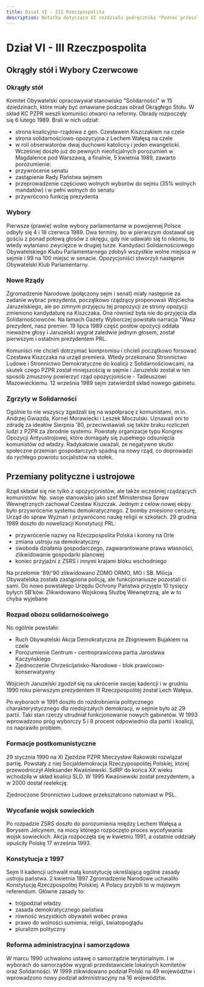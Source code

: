 ```yaml
---
title: Dział VI - III Rzeczpospolita
description: Notatka dotycząca VI rozdziału podręcznika "Poznać przeszłość 4" wydawnictwa Nowej Ery.
---
```

# Dział VI - III Rzeczpospolita
## Okrągły stół i Wybory Czerwcowe
### Okrągły stół
Komitet Obywatelski opracowywał stanowisko "Solidarności" w 15 dziedzinach, które miały być omawiane podczas obrad Okrągłego Stołu. W skład KC PZPR weszli komuniści otwarci na reformy. Obrady rozpoczęły się 6 lutego 1989. Brali w nich udział:
- strona koalicyjno-rządowa z gen. Czesławem Kiszczakiem na czele
- strona solidarnościowo-opozycyjna z Lechem Wałęsą na czele
- w roli obserwatorów dwaj duchowni katoliccy i jeden ewangelicki.
Wcześniej doszło już do pewnych nieoficjalnych porozumień w Magdalence pod Warszawą, a finalnie, 5 kwietnia 1989, zawarto porozumienie:
- przywrócenie senatu
- zastąpienie Rady Państwa sejmem
- przeprowadzenie częściowo wolnych wyborów do sejmu (35% wolnych mandatów) i w pełni wolnych do senatu
- przywrócono funkcję prezydenta
### Wybory
Pierwsze (prawie) wolne wybory parlamentarne w powojennej Polsce odbyły się 4 i 18 czerwca 1989. Dwa terminy, bo w pierwszym dostawał się gościu z ponad połową głosów z okręgu, gdy nie udawało się to nikomu, to wtedy wyłaniano zwycięzce w drugiej turze. Kandydaci Solidarnościowego Obywatelskiego Klubu Parlamentarnego zdobyli wszystkie wolne miejsca w sejmie i 99 na 100 miejsc w senacie. Opozycjoniści stworzyli następnie Obywatelski Klub Parlamentarny.
### Nowe Rządy
Zgromadzenie Narodowe (połączony sejm i senat) miały następnie za zadanie wybrać prezydenta, początkowo rządzący proponowali Wojciecha Jaruzelskiego, ale po zimnym przyjęciu tej propozycji ze strony opozycji zmieniono kandydaturę na Kiszczaka. Ona również była nie do przyjęcia dla Solidarnościowców. Na łamach Gazety Wyborczej powstała narracja "Wasz prezydent, nasz premier. 19 lipca 1989 część posłów opozycji oddała nieważne głosy i Jaruzelski wygrał zaledwie jednym głosem, został pierwszym i ostatnim prezydentem PRL. 

Komuniści nie chcieli dotrzymać kompromisu i chcieli początkowo forsować Czesława Kiszczaka na urząd premiera. Wtedy przekonano Stronnictwo Ludowe i Stronnictwo Demokratyczne do koalicji z Solidarnościowcami, na skutek czego PZPR został mniejszością w sejmie i Jaruzelski został w ten sposób zmuszony powierzyć rząd opozycjoniście - Tadeuszowi Mazowieckiemu. 12 września 1989 sejm zatwierdził skład nowego gabinetu.
### Zgrzyty w Solidarności
Ogólnie to nie wszyscy zgadzali się na współpracę z komunistami, m.in. Andrzej Gwiazda, Kornel Morawiecki i Leszek Moczulski. Uznawali oni to zdradę za ideałów Sierpnia '80, przeciwstawiali się także braku rozliczeń ludzi z PZPR za zbrodnie systemu. Powstały organizacje typu Kongres Opozycji Antyustrojowej, które domagały się zupełnego odsunięcia komunistów od władzy. Radykałowie uważali, że negatywne skutki społeczne przemian gospodarczych spadną na nowy rząd, co doprowadzi do rychłego powrotu socjalistów na stołek.
## Przemiany polityczne i ustrojowe
Rząd składał się nie tylko z opozycjonistów, ale także wcześniej rządzących komunistów. Np. swoje stanowisko jako szef Ministerstwa Spraw Wewnętrznych zachował Czesław Kiszczak. Jednym z celów nowej ekipy było przywrócenie systemu demokratycznego. Z bomby zniesiono cenzurę, Urząd do spraw Wyznań i przywrócono naukę religii w szkołach. 29 grudnia 1989 doszło do nowelizacji Konstytucji PRL:
- przywrócenie nazwy na Rzeczpospolita Polska i korony na Orle
- zmiana ustroju na demokratyczny
- swoboda działania gospodarczego, zagwarantowane prawa własności, zlikwidowanie gospodarki planowej
- koniec przyjaźni z ZSRS i innymi krajami bloku wschodniego

Na przełomie '89/'90 zlikwidowano ZOMO ORMO, MO i SB. Milicja Obywatelska została zastąpiona policją, ale funkcjonariusze pozostali ci sami. Do nowo powstałego Urzędu Ochrony Państwa przyjęto 10 tysięcy byłych SB'ków. Zlikwidowano Wojskową Służbę Wewnętrzną, ale w to chyba wyjebane
### Rozpad obozu solidarnoścoiwego
No ogólnie powstało:
- Ruch Obywatelski Akcja Demokratyczna ze Zbigniewem Bujakiem na czele
- Porozumienie Centrum - centroprawicowa partia Jarosława Kaczyńskiego
- Zjednoczenie Chrześcijańsko-Narodowe - blok prawicowo-konserwatywny

Wojciech Jaruzelski zgodził się na ukrócenie swojej kadencji i w grudniu 1990 roku pierwszym prezydentem III Rzeczpospolitej został Lech Wałęsa. 

Po wyborach w 1991 doszło do rozdrobnienia politycznego charakterystycznego dla niedojrzałych demokracji, w sejmie było aż 29 partii. Taki stan rzeczy utrudniał funkcjonowanie nowych gabinetów. W 1993 wprowadzono próg wyborczy 5 i 8 procent odpowiednio dla partii i koalicji, co naprawiło problem.
### Formacje postkomunistyczne
29 stycznia 1990 na XI Zjeździe PZPR Mieczysław Rakowski rozwiązał partię. Powstały z niej Socjaldemokracja Rzeczypospolitej Polskiej, której przewodniczył Aleksander Kwaśniewski. SdRP do końca XX wieku wchodziła w skład koalicji SLD. W 1995 Kwaśniewski został prezydentem, a w 2000 dostał reelekcję.

Zjednoczone Stronnictwo Ludowe przekształcono natomiast w PSL.
### Wycofanie wojsk sowieckich
Po rozpadzie ZSRS doszło do porozumienia między Lechem Wałęsą a Borysem Jelcynem, na mocy którego rozpoczęto proces wycofywania wojsk sowieckich. Akcja rozpoczęła się w kwietniu 1991, a ostatnie oddziały opuściły Polskę 17 września 1993.
### Konstytucja z 1997
Sejm II kadencji uchwalił małą konstytucję określającą ogólne zasady ustroju państwa. 2 kwietnia 1997 Zgromadzenie Narodowe uchwaliło Konstytucję Rzeczpospolitej Polskiej. A Polacy przybili to w majowym referendum. Główne zasady to:
- trójpodział władzy
- zasada demokratycznego państwa
- równość wszystkich obywateli wobec prawa
- prawo do wolności sumienia, religii, światopoglądu
- pluralizm polityczny
### Reforma administracyjna i samorządowa
W marcu 1990 uchwalono ustawę o samorządzie terytorialnym. I w wyborach do samorządów wygrali przedstawiciele lokalnych komitetów oraz Solidarności. W 1999 zlikwidowano podział Polski na 49 województw i wprowadzono nowy podział administracyjny na 16 województw.